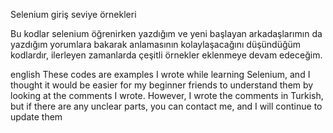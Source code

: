 Selenium giriş seviye örnekleri

Bu kodlar selenium öğrenirken yazdığım ve yeni başlayan arkadaşlarımın da yazdığım yorumlara bakarak anlamasının kolaylaşacağını düşündüğüm kodlardır, ilerleyen zamanlarda çeşitli örnekler eklenmeye devam edeceğim.



english 
These codes are examples I wrote while learning Selenium, and I thought it would be easier for my beginner friends to understand them by looking at the comments I wrote. However, I wrote the comments in Turkish, but if there are any unclear parts, you can contact me, and I will continue to update them
